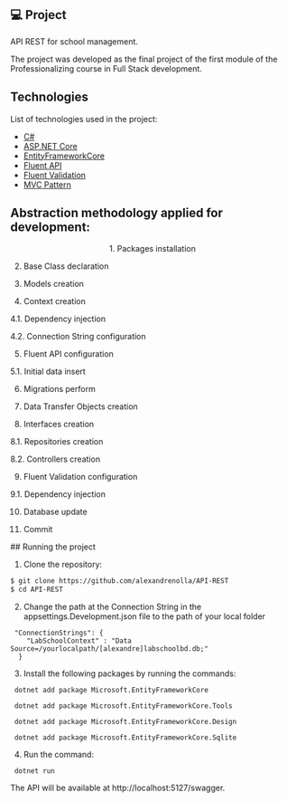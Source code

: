 <p align="center">

 ## 💻 Project

API REST for school management.

The project was developed as the final project of the first module of the Professionalizing course in Full Stack development.
</p>

## Technologies

List of technologies used in the project:

- [C#](https://learn.microsoft.com/pt-br/dotnet/csharp/)
- [ASP.NET Core](https://learn.microsoft.com/pt-br/aspnet/core/introduction-to-aspnet-core?view=aspnetcore-7.0)
- [EntityFrameworkCore](https://learn.microsoft.com/en-us/ef/)
- [Fluent API](https://learn.microsoft.com/pt-br/ef/ef6/modeling/code-first/fluent/types-and-properties)
- [Fluent Validation](https://docs.fluentvalidation.net/en/latest/aspnet.html)
- [MVC Pattern](https://dotnet.microsoft.com/en-us/apps/aspnet/mvc)

## Abstraction methodology applied for development:
<p align="center">
1. Packages installation

2. Base Class declaration

3. Models creation

4. Context creation

4.1. Dependency injection

4.2. Connection String configuration

5. Fluent API configuration

5.1. Initial data insert

6. Migrations perform

7. Data Transfer Objects creation

8. Interfaces creation

8.1. Repositories creation

8.2. Controllers creation

9. Fluent Validation configuration

9.1. Dependency injection

10. Database update

11. Commit
</p>
## Running the project

1. Clone the repository:

```bash
$ git clone https://github.com/alexandrenolla/API-REST
$ cd API-REST
```


2. Change the path at the Connection String in the appsettings.Development.json file to the path of your local folder

```
 "ConnectionStrings": {
    "LabSchoolContext" : "Data Source=/yourlocalpath/[alexandre]labschoolbd.db;"
  } 
```

3. Install the following packages by running the commands:


```
 dotnet add package Microsoft.EntityFrameworkCore  

 dotnet add package Microsoft.EntityFrameworkCore.Tools 
 
 dotnet add package Microsoft.EntityFrameworkCore.Design

 dotnet add package Microsoft.EntityFrameworkCore.Sqlite
```

4. Run the command:

```
 dotnet run
```

The API will be available at http://localhost:5127/swagger.
